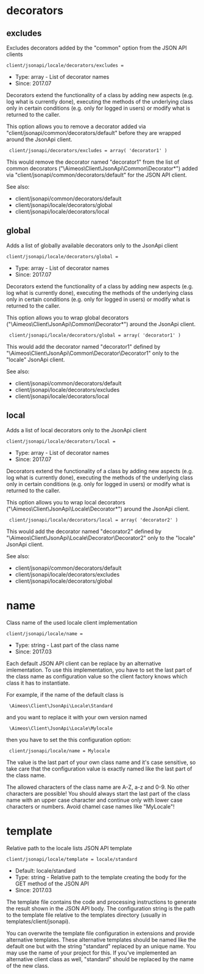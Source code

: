 
# decorators
## excludes

Excludes decorators added by the "common" option from the JSON API clients

```
client/jsonapi/locale/decorators/excludes = 
```

* Type: array - List of decorator names
* Since: 2017.07

Decorators extend the functionality of a class by adding new aspects
(e.g. log what is currently done), executing the methods of the underlying
class only in certain conditions (e.g. only for logged in users) or
modify what is returned to the caller.

This option allows you to remove a decorator added via
"client/jsonapi/common/decorators/default" before they are wrapped
around the JsonApi client.

```
 client/jsonapi/decorators/excludes = array( 'decorator1' )
```

This would remove the decorator named "decorator1" from the list of
common decorators ("\Aimeos\Client\JsonApi\Common\Decorator\*") added via
"client/jsonapi/common/decorators/default" for the JSON API client.

See also:

* client/jsonapi/common/decorators/default
* client/jsonapi/locale/decorators/global
* client/jsonapi/locale/decorators/local

## global

Adds a list of globally available decorators only to the JsonApi client

```
client/jsonapi/locale/decorators/global = 
```

* Type: array - List of decorator names
* Since: 2017.07

Decorators extend the functionality of a class by adding new aspects
(e.g. log what is currently done), executing the methods of the underlying
class only in certain conditions (e.g. only for logged in users) or
modify what is returned to the caller.

This option allows you to wrap global decorators
("\Aimeos\Client\JsonApi\Common\Decorator\*") around the JsonApi
client.

```
 client/jsonapi/locale/decorators/global = array( 'decorator1' )
```

This would add the decorator named "decorator1" defined by
"\Aimeos\Client\JsonApi\Common\Decorator\Decorator1" only to the
"locale" JsonApi client.

See also:

* client/jsonapi/common/decorators/default
* client/jsonapi/locale/decorators/excludes
* client/jsonapi/locale/decorators/local

## local

Adds a list of local decorators only to the JsonApi client

```
client/jsonapi/locale/decorators/local = 
```

* Type: array - List of decorator names
* Since: 2017.07

Decorators extend the functionality of a class by adding new aspects
(e.g. log what is currently done), executing the methods of the underlying
class only in certain conditions (e.g. only for logged in users) or
modify what is returned to the caller.

This option allows you to wrap local decorators
("\Aimeos\Client\JsonApi\Locale\Decorator\*") around the JsonApi
client.

```
 client/jsonapi/locale/decorators/local = array( 'decorator2' )
```

This would add the decorator named "decorator2" defined by
"\Aimeos\Client\JsonApi\Locale\Decorator\Decorator2" only to the
"locale" JsonApi client.

See also:

* client/jsonapi/common/decorators/default
* client/jsonapi/locale/decorators/excludes
* client/jsonapi/locale/decorators/global

# name

Class name of the used locale client implementation

```
client/jsonapi/locale/name = 
```

* Type: string - Last part of the class name
* Since: 2017.03

Each default JSON API client can be replace by an alternative imlementation.
To use this implementation, you have to set the last part of the class
name as configuration value so the client factory knows which class it
has to instantiate.

For example, if the name of the default class is

```
 \Aimeos\Client\JsonApi\Locale\Standard
```

and you want to replace it with your own version named

```
 \Aimeos\Client\JsonApi\Locale\Mylocale
```

then you have to set the this configuration option:

```
 client/jsonapi/locale/name = Mylocale
```

The value is the last part of your own class name and it's case sensitive,
so take care that the configuration value is exactly named like the last
part of the class name.

The allowed characters of the class name are A-Z, a-z and 0-9. No other
characters are possible! You should always start the last part of the class
name with an upper case character and continue only with lower case characters
or numbers. Avoid chamel case names like "MyLocale"!


# template

Relative path to the locale lists JSON API template

```
client/jsonapi/locale/template = locale/standard
```

* Default: locale/standard
* Type: string - Relative path to the template creating the body for the GET method of the JSON API
* Since: 2017.03

The template file contains the code and processing instructions
to generate the result shown in the JSON API body. The
configuration string is the path to the template file relative
to the templates directory (usually in templates/client/jsonapi).

You can overwrite the template file configuration in extensions and
provide alternative templates. These alternative templates should be
named like the default one but with the string "standard" replaced by
an unique name. You may use the name of your project for this. If
you've implemented an alternative client class as well, "standard"
should be replaced by the name of the new class.
